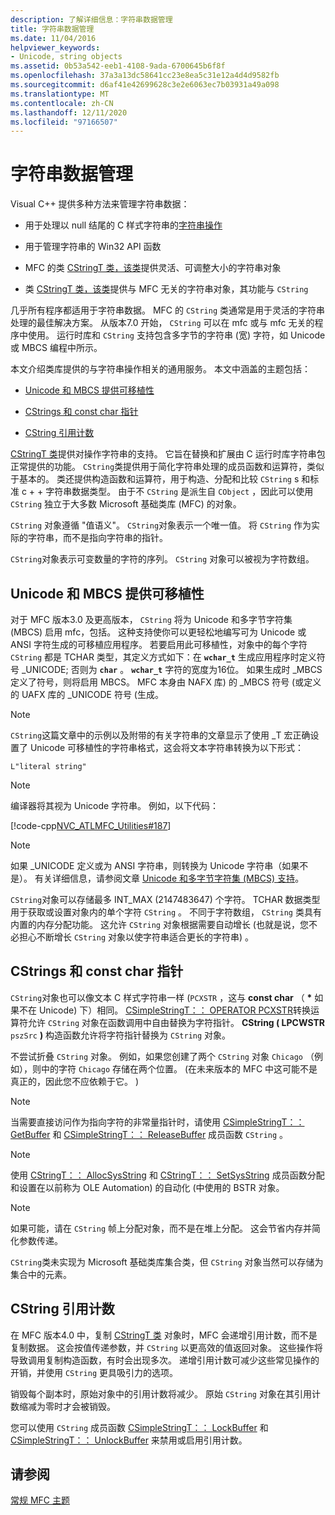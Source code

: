 ```yaml
---
description: 了解详细信息：字符串数据管理
title: 字符串数据管理
ms.date: 11/04/2016
helpviewer_keywords:
- Unicode, string objects
ms.assetid: 0b53a542-eeb1-4108-9ada-6700645b6f8f
ms.openlocfilehash: 37a3a13dc58641cc23e8ea5c31e12a4d4d9582fb
ms.sourcegitcommit: d6af41e42699628c3e2e6063ec7b03931a49a098
ms.translationtype: MT
ms.contentlocale: zh-CN
ms.lasthandoff: 12/11/2020
ms.locfileid: "97166507"
---
```

# <a name="string-data-management"></a>字符串数据管理

Visual C++ 提供多种方法来管理字符串数据：

- 用于处理以 null 结尾的 C 样式字符串的[字符串操作](../c-runtime-library/string-manipulation-crt.md)

- 用于管理字符串的 Win32 API 函数

- MFC 的类 [CStringT 类，该类](../atl-mfc-shared/reference/cstringt-class.md)提供灵活、可调整大小的字符串对象

- 类 [CStringT 类，该类](../atl-mfc-shared/reference/cstringt-class.md)提供与 MFC 无关的字符串对象，其功能与 `CString`

几乎所有程序都适用于字符串数据。 MFC 的 `CString` 类通常是用于灵活的字符串处理的最佳解决方案。 从版本7.0 开始， `CString` 可以在 mfc 或与 mfc 无关的程序中使用。 运行时库和 `CString` 支持包含多字节的字符串 (宽) 字符，如 Unicode 或 MBCS 编程中所示。

本文介绍类库提供的与字符串操作相关的通用服务。 本文中涵盖的主题包括：

- [Unicode 和 MBCS 提供可移植性](#_core_unicode_and_mbcs_provide_portability)

- [CStrings 和 const char 指针](#_core_cstrings_and_const_char_pointers)

- [CString 引用计数](#_core_cstring_reference_counting)

[CStringT 类](../atl-mfc-shared/reference/cstringt-class.md)提供对操作字符串的支持。 它旨在替换和扩展由 C 运行时库字符串包正常提供的功能。 `CString`类提供用于简化字符串处理的成员函数和运算符，类似于基本的。 类还提供构造函数和运算符，用于构造、分配和比较 `CString` s 和标准 c + + 字符串数据类型。 由于不 `CString` 是派生自 `CObject` ，因此可以使用 `CString` 独立于大多数 Microsoft 基础类库 (MFC) 的对象。

`CString` 对象遵循 "值语义"。 `CString`对象表示一个唯一值。 将 `CString` 作为实际的字符串，而不是指向字符串的指针。

`CString`对象表示可变数量的字符的序列。 `CString` 对象可以被视为字符数组。

## <a name="unicode-and-mbcs-provide-portability"></a><a name="_core_unicode_and_mbcs_provide_portability"></a> Unicode 和 MBCS 提供可移植性

对于 MFC 版本3.0 及更高版本， `CString` 将为 Unicode 和多字节字符集 (MBCS) 启用 mfc，包括。 这种支持使你可以更轻松地编写可为 Unicode 或 ANSI 字符生成的可移植应用程序。 若要启用此可移植性，对象中的每个字符 `CString` 都是 TCHAR 类型，其定义方式如下：在 **`wchar_t`** 生成应用程序时定义符号 _UNICODE; 否则为 **`char`** 。 **`wchar_t`** 字符的宽度为16位。 如果生成时 _MBCS 定义了符号，则将启用 MBCS。 MFC 本身由 NAFX 库) 的 _MBCS 符号 (或定义的 UAFX 库的 _UNICODE 符号 (生成。

> [!NOTE]
> `CString`这篇文章中的示例以及附带的有关字符串的文章显示了使用 _T 宏正确设置了 Unicode 可移植性的字符串格式，这会将文本字符串转换为以下形式：

`L"literal string"`

> [!NOTE]
> 编译器将其视为 Unicode 字符串。 例如，以下代码：

[!code-cpp[NVC_ATLMFC_Utilities#187](../atl-mfc-shared/codesnippet/cpp/string-data-management_1.cpp)]

> [!NOTE]
> 如果 _UNICODE 定义或为 ANSI 字符串，则转换为 Unicode 字符串（如果不是）。 有关详细信息，请参阅文章 [Unicode 和多字节字符集 (MBCS) 支持](../atl-mfc-shared/unicode-and-multibyte-character-set-mbcs-support.md)。

`CString`对象可以存储最多 INT_MAX (2147483647) 个字符。 TCHAR 数据类型用于获取或设置对象内的单个字符 `CString` 。 不同于字符数组， `CString` 类具有内置的内存分配功能。 这允许 `CString` 对象根据需要自动增长 (也就是说，您不必担心不断增长 `CString` 对象以使字符串适合更长的字符串) 。

## <a name="cstrings-and-const-char-pointers"></a><a name="_core_cstrings_and_const_char_pointers"></a> CStrings 和 const char 指针

`CString`对象也可以像文本 C 样式字符串一样 (`PCXSTR` ，这与 **const char** （ <strong>\*</strong> 如果不在 Unicode) 下）相同。 [CSimpleStringT：： OPERATOR PCXSTR](../atl-mfc-shared/reference/csimplestringt-class.md#operator_pcxstr)转换运算符允许 `CString` 对象在函数调用中自由替换为字符指针。 **CString ( LPCWSTR** `pszSrc` **)** 构造函数允许将字符指针替换为 `CString` 对象。

不尝试折叠 `CString` 对象。 例如，如果您创建了两个 `CString` 对象 `Chicago` （例如），则中的字符 `Chicago` 存储在两个位置。  (在未来版本的 MFC 中这可能不是真正的，因此您不应依赖于它。 ) 

> [!NOTE]
> 当需要直接访问作为指向字符的非常量指针时，请使用 [CSimpleStringT：： GetBuffer](../atl-mfc-shared/reference/csimplestringt-class.md#getbuffer) 和 [CSimpleStringT：： ReleaseBuffer](../atl-mfc-shared/reference/csimplestringt-class.md#releasebuffer) 成员函数 `CString` 。

> [!NOTE]
> 使用 [CStringT：： AllocSysString](../atl-mfc-shared/reference/cstringt-class.md#allocsysstring) 和 [CStringT：： SetSysString](../atl-mfc-shared/reference/cstringt-class.md#setsysstring) 成员函数分配和设置在以前称为 OLE Automation) 的自动化 (中使用的 BSTR 对象。

> [!NOTE]
> 如果可能，请在 `CString` 帧上分配对象，而不是在堆上分配。 这会节省内存并简化参数传递。

`CString`类未实现为 Microsoft 基础类库集合类，但 `CString` 对象当然可以存储为集合中的元素。

## <a name="cstring-reference-counting"></a><a name="_core_cstring_reference_counting"></a> CString 引用计数

在 MFC 版本4.0 中，复制 [CStringT 类](../atl-mfc-shared/reference/cstringt-class.md) 对象时，MFC 会递增引用计数，而不是复制数据。 这会按值传递参数，并 `CString` 以更高效的值返回对象。 这些操作将导致调用复制构造函数，有时会出现多次。 递增引用计数可减少这些常见操作的开销，并使用 `CString` 更具吸引力的选项。

销毁每个副本时，原始对象中的引用计数将减少。 原始 `CString` 对象在其引用计数缩减为零时才会被销毁。

您可以使用 `CString` 成员函数 [CSimpleStringT：： LockBuffer](../atl-mfc-shared/reference/csimplestringt-class.md#lockbuffer) 和 [CSimpleStringT：： UnlockBuffer](../atl-mfc-shared/reference/csimplestringt-class.md#unlockbuffer) 来禁用或启用引用计数。

## <a name="see-also"></a>请参阅

[常规 MFC 主题](../mfc/general-mfc-topics.md)
